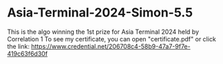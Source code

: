 # Asia-Terminal-2024-Simon-5.5
This is the algo winning the 1st prize for Asia Terminal 2024 held by Correlation 1
To see my certificate, you can open "certificate.pdf" or click the link:
https://www.credential.net/206708c4-58b9-47a7-9f7e-419c63f6d30f
